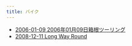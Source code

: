 ```yaml
---
title: バイク
---
```



- [2006-01-09 2006年01月09日箱根ツーリング](./../../d/2006/01/09/バイク_ツーリング_2006年01月09日箱根ツーリング.md)
- [2008-12-11 Long Way Round](./../../d/2008/12/11/【TV】Long_Way_Round.md)




